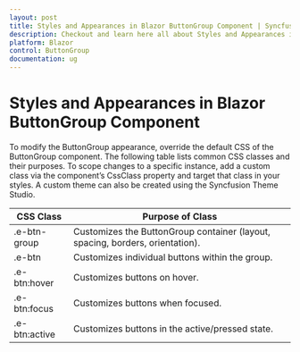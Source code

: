 ```yaml
---
layout: post
title: Styles and Appearances in Blazor ButtonGroup Component | Syncfusion
description: Checkout and learn here all about Styles and Appearances in Syncfusion Blazor ButtonGroup component and more.
platform: Blazor
control: ButtonGroup
documentation: ug
---
```


# Styles and Appearances in Blazor ButtonGroup Component

To modify the ButtonGroup appearance, override the default CSS of the ButtonGroup component. The following table lists common CSS classes and their purposes. To scope changes to a specific instance, add a custom class via the component’s CssClass property and target that class in your styles. A custom theme can also be created using the Syncfusion Theme Studio.

|CSS Class | Purpose of Class |
|-----|-----|
| .e-btn-group | Customizes the ButtonGroup container (layout, spacing, borders, orientation). |
| .e-btn | Customizes individual buttons within the group. |
| .e-btn:hover | Customizes buttons on hover. |
| .e-btn:focus | Customizes buttons when focused. |
| .e-btn:active | Customizes buttons in the active/pressed state. |